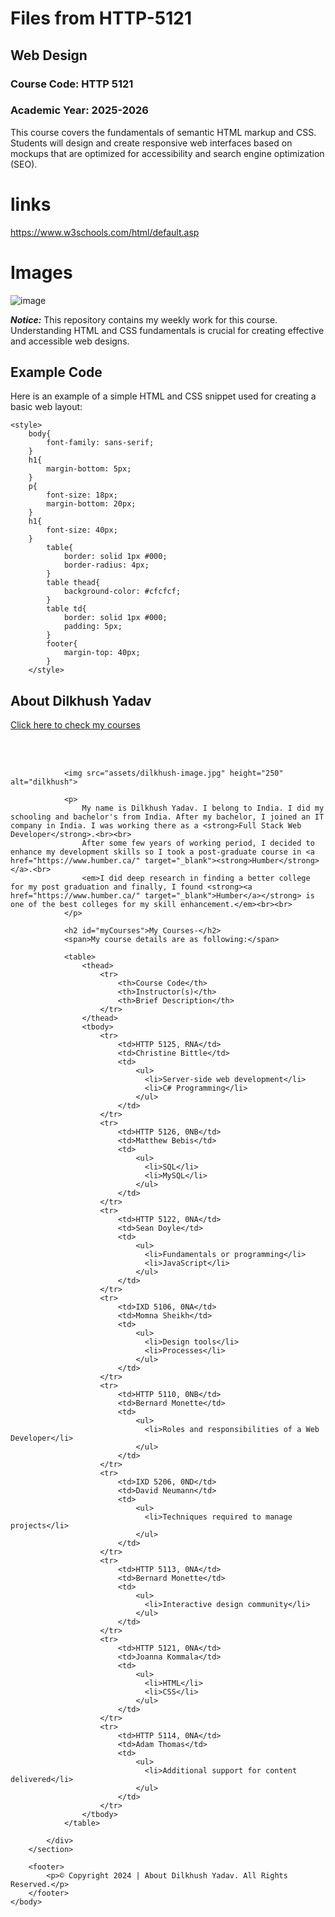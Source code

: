 # Files from HTTP-5121
## Web Design
### Course Code: HTTP 5121

### Academic Year: 2025-2026

This course covers the fundamentals of semantic HTML markup and CSS. Students will design and create responsive web interfaces based on mockups that are optimized for accessibility and search engine optimization (SEO).


# links
https://www.w3schools.com/html/default.asp

# Images
![image](https://github.com/user-attachments/assets/1b9701bc-c5ee-43b4-9226-ccd6af3e7224)


***Notice:*** This repository contains my weekly work for this course. Understanding HTML and CSS fundamentals is crucial for creating effective and accessible web designs.

## Example Code

Here is an example of a simple HTML and CSS snippet used for creating a basic web layout:

<!DOCTYPE html>
<html lang="en">
<head>
	<meta charset="utf-8">
	<title>About Dilkhush Yadav</title>

	<style>
		body{
			font-family: sans-serif;
		}
		h1{
			margin-bottom: 5px;
		}
		p{
			font-size: 18px;
			margin-bottom: 20px;
		}
		h1{
			font-size: 40px;
		}
			table{
				border: solid 1px #000;
				border-radius: 4px;
			}
			table thead{
				background-color: #cfcfcf;
			}
			table td{
				border: solid 1px #000;
				padding: 5px;
			}
			footer{
				margin-top: 40px;
			}
		</style>
</head>
	<body>
		<section>
			<div>
				<h1>About Dilkhush Yadav</h1>
				<p><a href="#myCourses">Click here to check my courses</a></p><br><br>

				<img src="assets/dilkhush-image.jpg" height="250" alt="dilkhush">

				<p>
					My name is Dilkhush Yadav. I belong to India. I did my schooling and bachelor's from India. After my bachelor, I joined an IT company in India. I was working there as a <strong>Full Stack Web Developer</strong>.<br><br>
					After some few years of working period, I decided to enhance my development skills so I took a post-graduate course in <a href="https://www.humber.ca/" target="_blank"><strong>Humber</strong></a>.<br>
					<em>I did deep research in finding a better college for my post graduation and finally, I found <strong><a href="https://www.humber.ca/" target="_blank">Humber</a></strong> is one of the best colleges for my skill enhancement.</em><br><br>
				</p>

				<h2 id="myCourses">My Courses-</h2>
				<span>My course details are as following:</span>

				<table>
					<thead>
						<tr>
							<th>Course Code</th>
							<th>Instructor(s)</th>
							<th>Brief Description</th>
						</tr>
					</thead>
					<tbody>
						<tr>
							<td>HTTP 5125, RNA</td>
							<td>Christine Bittle</td>
							<td>
								<ul>
								  <li>Server-side web development</li>
								  <li>C# Programming</li>
								</ul>
							</td>
						</tr>
						<tr>
							<td>HTTP 5126, 0NB</td>
							<td>Matthew Bebis</td>
							<td>
								<ul>
								  <li>SQL</li>
								  <li>MySQL</li>
								</ul>
							</td>
						</tr>
						<tr>
							<td>HTTP 5122, 0NA</td>
							<td>Sean Doyle</td>
							<td>
								<ul>
								  <li>Fundamentals or programming</li>
								  <li>JavaScript</li>
								</ul>
							</td>
						</tr>
						<tr>
							<td>IXD 5106, 0NA</td>
							<td>Momna Sheikh</td>
							<td>
								<ul>
								  <li>Design tools</li>
								  <li>Processes</li>
								</ul>
							</td>
						</tr>
						<tr>
							<td>HTTP 5110, 0NB</td>
							<td>Bernard Monette</td>
							<td>
								<ul>
								  <li>Roles and responsibilities of a Web Developer</li>
								</ul>
							</td>
						</tr>
						<tr>
							<td>IXD 5206, 0ND</td>
							<td>David Neumann</td>
							<td>
								<ul>
								  <li>Techniques required to manage projects</li>
								</ul>
							</td>
						</tr>
						<tr>
							<td>HTTP 5113, 0NA</td>
							<td>Bernard Monette</td>
							<td>
								<ul>
								  <li>Interactive design community</li>
								</ul>
							</td>
						</tr>
						<tr>
							<td>HTTP 5121, 0NA</td>
							<td>Joanna Kommala</td>
							<td>
								<ul>
								  <li>HTML</li>
								  <li>CSS</li>
								</ul>
							</td>
						</tr>
						<tr>
							<td>HTTP 5114, 0NA</td>
							<td>Adam Thomas</td>
							<td>
								<ul>
								  <li>Additional support for content delivered</li>
								</ul>
							</td>
						</tr>
					</tbody>
				</table>

			</div>
		</section>

		<footer>
			<p>© Copyright 2024 | About Dilkhush Yadav. All Rights Reserved.</p>
		</footer>
	</body>
</html>
